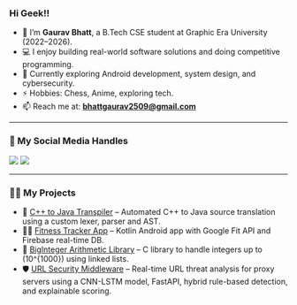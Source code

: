 ### Hi Geek!!

- 👋 I’m **Gaurav Bhatt**, a B.Tech CSE student at Graphic Era University (2022–2026).
- 💻 I enjoy building real-world software solutions and doing competitive programming.
- 🌱 Currently exploring Android development, system design, and cybersecurity.
- ⚡ Hobbies: Chess, Anime, exploring tech.
- 📫 Reach me at: **bhattgaurav2509@gmail.com**

---

### 📌 My Social Media Handles

[<img src="https://img.shields.io/badge/linkedin-%230077B5.svg?style=for-the-badge&logo=linkedin&logoColor=white" />](https://www.linkedin.com/in/gaurav-bhatt-1a3584248/)
[<img src="https://img.shields.io/badge/GitHub-%23121011.svg?style=for-the-badge&logo=github&logoColor=white" />](https://github.com/gauravbhatt123)

---

### 👨‍💻 My Projects

- 🔁 [C++ to Java Transpiler](https://github.com/DeveshKapil/Transpiler) – Automated C++ to Java source translation using a custom lexer, parser and AST.
- 🏃‍♂️ [Fitness Tracker App](https://github.com/gauravbhatt123/Fitness_Tracker) – Kotlin Android app with Google Fit API and Firebase real-time DB.
- 🔢 [BigInteger Arithmetic Library](https://github.com/gauravbhatt123/BigInteger) – C library to handle integers up to \(10^{1000}\) using linked lists.
- 🛡️ [URL Security Middleware](https://github.com/gauravbhatt123/url-security-middleware) – Real-time URL threat analysis for proxy servers using a CNN-LSTM model, FastAPI, hybrid rule-based detection, and explainable scoring.
